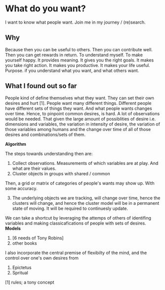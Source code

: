 # What do you want?
I want to know what people want. Join me in my journey / (re)search.

## Why
Because then you can be useful to others. Then you can contribute well. Then you can get rewards in return. To understand myself. To make yourself  happy. It provides meaning. It gives you the right goals. It makes you take right action. It makes you productive. It makes your life useful. Purpose. if you understand what you want, and what others want.

## What I found out so far
People kind of define themselves what they want. They can set their own desires and hurt [1]. People want many different things. Different people have different sets of things they want. And what people wants changes over time. Hence, to pinpoint common desires, is hard. A lot of observations would be needed. That given the large amount of possiblities of desire i.e. dimensions and variables, the variation in intensity of desire, the variation of those variables among humans and the change over time of all of those desires and combinations/sets of them.

**Algorithm**

The steps towards understanding then are:
1. Collect observations. Measurements of which variables are at play. And what are their values.
2. Cluster objects in groups with shared / common

Then, a grid or matrix of categories of people's wants may show up. With some accuracy. 

3. The underlying objects we are tracking, will change over time, hence the clusters will change, and hence the cluster model will be in a permanent state of moving. It will be required to continuesly update.

We can take a shortcut by leveraging the attemps of others of identifing variables and making classicafications of people with sets of desires.
**Models**

1. [6 needs of Tony Robins]
2. other books

I also incorporate the central premise of flexibilty of the mind, and the control over one's own desires from
1. Epictetus
2. Spritual

[1] rules; a tony concept